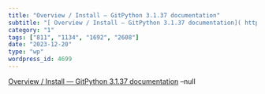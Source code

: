 ```yaml
---
title: "Overview / Install — GitPython 3.1.37 documentation"
subtitle: "[ Overview / Install — GitPython 3.1.37 documentation]( https://gitpython.readthedocs.io/en/stable/i..."
category: "1"
tags: ["811", "1134", "1692", "2608"]
date: "2023-12-20"
type: "wp"
wordpress_id: 4699
---
```

[ Overview / Install — GitPython 3.1.37 documentation]( https://gitpython.readthedocs.io/en/stable/intro.html) –null